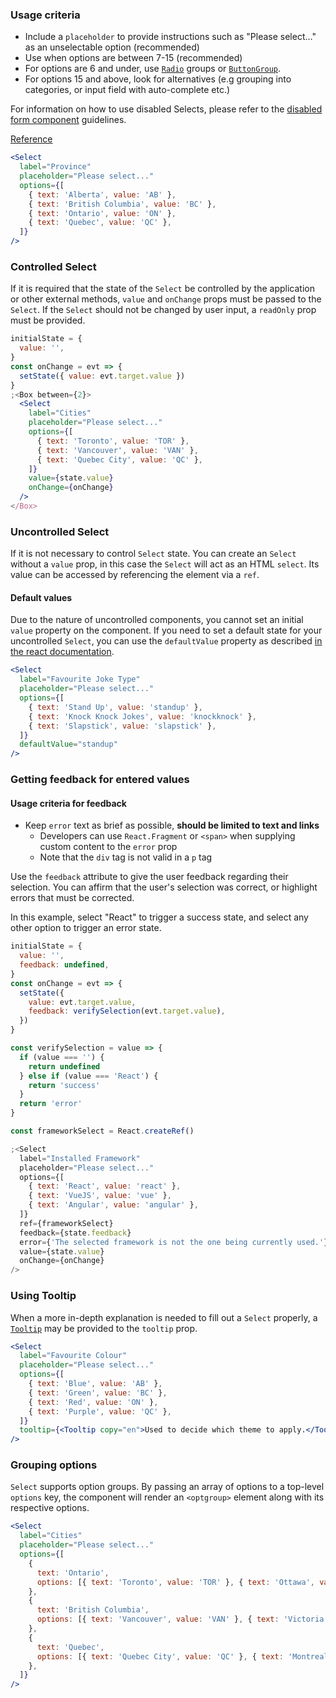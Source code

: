 ### Usage criteria

- Include a `placeholder` to provide instructions such as "Please select…" as an unselectable option (recommended)
- Use when options are between 7-15 (recommended)
- For options are 6 and under, use [`Radio`](/#!/radio) groups or [`ButtonGroup`](/#!/ButtonGroup).
- For options 15 and above, look for alternatives (e.g grouping into categories, or input field with auto-complete etc.)

For information on how to use disabled Selects, please refer to the [disabled form component](#form-disabled-state) guidelines.

[Reference](https://baymard.com/blog/drop-down-usability)

```jsx
<Select
  label="Province"
  placeholder="Please select..."
  options={[
    { text: 'Alberta', value: 'AB' },
    { text: 'British Columbia', value: 'BC' },
    { text: 'Ontario', value: 'ON' },
    { text: 'Quebec', value: 'QC' },
  ]}
/>
```

### Controlled Select

If it is required that the state of the `Select` be controlled by the application or other external methods, `value` and `onChange` props must be passed to the `Select`. If the `Select` should not be changed by user input, a `readOnly` prop must be provided.

```jsx
initialState = {
  value: '',
}
const onChange = evt => {
  setState({ value: evt.target.value })
}
;<Box between={2}>
  <Select
    label="Cities"
    placeholder="Please select..."
    options={[
      { text: 'Toronto', value: 'TOR' },
      { text: 'Vancouver', value: 'VAN' },
      { text: 'Quebec City', value: 'QC' },
    ]}
    value={state.value}
    onChange={onChange}
  />
</Box>
```

### Uncontrolled Select

If it is not necessary to control `Select` state. You can create an `Select` without a `value` prop, in this case the `Select` will act as an HTML `select`. Its value can be accessed by referencing the element via a `ref`.

#### Default values

Due to the nature of uncontrolled components, you cannot set an initial `value` property on the component. If you need to set a default state for your uncontrolled `Select`, you can use the `defaultValue` property as described [in the react documentation](https://reactjs.org/docs/uncontrolled-components.html#default-values).

```jsx
<Select
  label="Favourite Joke Type"
  placeholder="Please select..."
  options={[
    { text: 'Stand Up', value: 'standup' },
    { text: 'Knock Knock Jokes', value: 'knockknock' },
    { text: 'Slapstick', value: 'slapstick' },
  ]}
  defaultValue="standup"
/>
```

### Getting feedback for entered values

#### Usage criteria for feedback

- Keep `error` text as brief as possible, **should be limited to text and links**
  - Developers can use `React.Fragment` or `<span>` when supplying custom content to the `error` prop
  - Note that the `div` tag is not valid in a `p` tag

Use the `feedback` attribute to give the user feedback regarding their selection. You can affirm that the user's selection
was correct, or highlight errors that must be corrected.

In this example, select "React" to trigger a success state, and select any other option to trigger an error state.

```jsx
initialState = {
  value: '',
  feedback: undefined,
}
const onChange = evt => {
  setState({
    value: evt.target.value,
    feedback: verifySelection(evt.target.value),
  })
}

const verifySelection = value => {
  if (value === '') {
    return undefined
  } else if (value === 'React') {
    return 'success'
  }
  return 'error'
}

const frameworkSelect = React.createRef()

;<Select
  label="Installed Framework"
  placeholder="Please select..."
  options={[
    { text: 'React', value: 'react' },
    { text: 'VueJS', value: 'vue' },
    { text: 'Angular', value: 'angular' },
  ]}
  ref={frameworkSelect}
  feedback={state.feedback}
  error={'The selected framework is not the one being currently used.'}
  value={state.value}
  onChange={onChange}
/>
```

### Using Tooltip

When a more in-depth explanation is needed to fill out a `Select` properly, a [`Tooltip`](#!/Tooltip) may be provided to the `tooltip` prop.

```jsx
<Select
  label="Favourite Colour"
  placeholder="Please select..."
  options={[
    { text: 'Blue', value: 'AB' },
    { text: 'Green', value: 'BC' },
    { text: 'Red', value: 'ON' },
    { text: 'Purple', value: 'QC' },
  ]}
  tooltip={<Tooltip copy="en">Used to decide which theme to apply.</Tooltip>}
/>
```

### Grouping options

`Select` supports option groups. By passing an array of options to a top-level `options` key, the component will render
an `<optgroup>` element along with its respective options.

```jsx
<Select
  label="Cities"
  placeholder="Please select..."
  options={[
    {
      text: 'Ontario',
      options: [{ text: 'Toronto', value: 'TOR' }, { text: 'Ottawa', value: 'OTT' }],
    },
    {
      text: 'British Columbia',
      options: [{ text: 'Vancouver', value: 'VAN' }, { text: 'Victoria', value: 'VIC' }],
    },
    {
      text: 'Quebec',
      options: [{ text: 'Quebec City', value: 'QC' }, { text: 'Montreal', value: 'MTL' }],
    },
  ]}
/>
```
